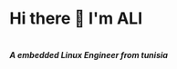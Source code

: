 <p align="center">
<h1>
  Hi there 👋 I'm ALI 
 <h1>
   </p>


<h5> A embedded Linux Engineer from tunisia  <h5>

